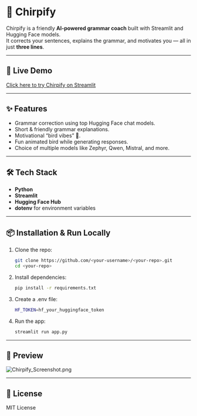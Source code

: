 # 🐤 Chirpify

Chirpify is a friendly **AI-powered grammar coach** built with Streamlit and Hugging Face models.  
It corrects your sentences, explains the grammar, and motivates you — all in just **three lines**.

---

## 🚀 Live Demo
[Click here to try Chirpify on Streamlit](https://chirpify.streamlit.app/)

---

## ✨ Features
- Grammar correction using top Hugging Face chat models.
- Short & friendly grammar explanations.
- Motivational “bird vibes” 🐤.
- Fun animated bird while generating responses.
- Choice of multiple models like Zephyr, Qwen, Mistral, and more.

---

## 🛠️ Tech Stack
- **Python**
- **Streamlit**
- **Hugging Face Hub**
- **dotenv** for environment variables

---

## 📦 Installation & Run Locally
1. Clone the repo:
   ```bash
   git clone https://github.com/<your-username>/<your-repo>.git
   cd <your-repo>
2. Install dependencies:
    ```bash
   pip install -r requirements.txt
3. Create a .env file:
    ```bash
   HF_TOKEN=hf_your_huggingface_token
4. Run the app:
    ```bash
   streamlit run app.py

---

## 📸 Preview
![Chirpify_Screenshot.png](Chirpify_Screenshot.png)

---

## 📜 License
MIT License

